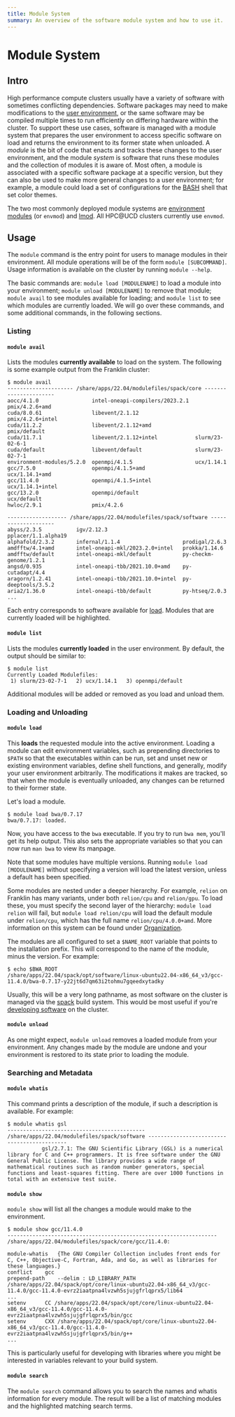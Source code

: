 ```yaml
---
title: Module System
summary: An overview of the software module system and how to use it.
---
```


# Module System

## Intro

High performance compute clusters usually have a variety of software with sometimes conflicting dependencies. Software
packages may need to make modifications to the [user environment](../general/environment.md), or the same software may
be compiled multiple times to run efficiently on differing hardware within the cluster. To support these use cases,
software is managed with a module system that prepares the user environment to access specific software on load and
returns the environment to its former state when unloaded. A _module_ is the bit of code that enacts and tracks these
changes to the user environment, and the module _system_ is software that runs these modules and the collection of
modules it is aware of. Most often, a module is associated with a specific software package at a specific version, but
they can also be used to make more general changes to a user environment; for example, a module could load a set of
configurations for the [BASH](https://www.gnu.org/software/bash/) shell that set color themes.

The two most commonly deployed module systems are [environment modules](https://modules.readthedocs.io/en/latest/) (or
`envmod`) and [lmod](https://lmod.readthedocs.io/en/latest/index.html). All HPC@UCD clusters currently use `envmod`.

## Usage

The `module` command is the entry point for users to manage modules in their environment. All module operations will be
of the form `module [SUBCOMMAND]`. Usage information is available on the cluster by running `module --help`.

The basic commands are: `module load [MODULENAME]` to load a module into your environment; `module unload [MODULENAME]`
to remove that module; `module avail` to see modules available for loading; and `module list` to see which modules are
currently loaded. We will go over these commands, and some additional commands, in the following sections.

### Listing

#### `module avail`

Lists the modules **currently available** to load on the system. The following is some example output from the Franklin
cluster:

```console
$ module avail
--------------------- /share/apps/22.04/modulefiles/spack/core ----------------------
aocc/4.1.0                 intel-oneapi-compilers/2023.2.1  pmix/4.2.6+amd
cuda/8.0.61                libevent/2.1.12                  pmix/4.2.6+intel
cuda/11.2.2                libevent/2.1.12+amd              pmix/default
cuda/11.7.1                libevent/2.1.12+intel            slurm/23-02-6-1
cuda/default               libevent/default                 slurm/23-02-7-1
environment-modules/5.2.0  openmpi/4.1.5                    ucx/1.14.1
gcc/7.5.0                  openmpi/4.1.5+amd                ucx/1.14.1+amd
gcc/11.4.0                 openmpi/4.1.5+intel              ucx/1.14.1+intel
gcc/13.2.0                 openmpi/default                  ucx/default
hwloc/2.9.1                pmix/4.2.6

------------------- /share/apps/22.04/modulefiles/spack/software --------------------
abyss/2.3.5           igv/2.12.3                        pplacer/1.1.alpha19
alphafold/2.3.2       infernal/1.1.4                    prodigal/2.6.3
amdfftw/4.1+amd       intel-oneapi-mkl/2023.2.0+intel   prokka/1.14.6
amdfftw/default       intel-oneapi-mkl/default          py-checkm-genome/1.2.1
angsd/0.935           intel-oneapi-tbb/2021.10.0+amd    py-cutadapt/4.4
aragorn/1.2.41        intel-oneapi-tbb/2021.10.0+intel  py-deeptools/3.5.2
aria2/1.36.0          intel-oneapi-tbb/default          py-htseq/2.0.3
...
```

Each entry corresponds to software available for [load](modules.md#loading-and-unloading). Modules that are currently
loaded will be highlighted.

#### `module list`

Lists the modules **currently loaded** in the user environment. By default, the output should be similar to:

```console
$ module list
Currently Loaded Modulefiles:
 1) slurm/23-02-7-1   2) ucx/1.14.1   3) openmpi/default

```

Additional modules will be added or removed as you load and unload them.

### Loading and Unloading

#### `module load`

This **loads** the requested module into the active environment. Loading a module can edit environment variables, such
as prepending directories to `$PATH` so that the executables within can be run, set and unset new or existing
environment variables, define shell functions, and generally, modify your user environment arbitrarily. The
modifications it makes are tracked, so that when the module is eventually unloaded, any changes can be returned to their
former state.

Let's load a module.

```console
$ module load bwa/0.7.17
bwa/0.7.17: loaded.
```

Now, you have access to the `bwa` executable. If you try to run `bwa mem`, you'll get its help output. This also sets
the appropriate variables so that you can now run `man bwa` to view its manpage.

Note that some modules have multiple versions. Running `module load [MODULENAME]` without specifying a version will load
the latest version, unless a default has been specified.

Some modules are nested under a deeper hierarchy. For example, `relion` on Franklin has many variants, under both
`relion/cpu` and `relion/gpu`. To load these, you must specify the second layer of the hierarchy: `module load relion`
will fail, but `module load relion/cpu` will load the default module under `relion/cpu`, which has the full name
`relion/cpu/4.0.0+amd`. More information on this system can be found under [Organization](modules.md#organization).

The modules are all configured to set a `$NAME_ROOT` variable that points to the installation prefix. This will
correspond to the name of the module, minus the version. For example:

```console
$ echo $BWA_ROOT
/share/apps/22.04/spack/opt/software/linux-ubuntu22.04-x86_64_v3/gcc-11.4.0/bwa-0.7.17-y22jt6d7qm63i2tohmu7gqeedxytadky
```

Usually, this will be a very long pathname, as most software on the cluster is managed via the
[spack](https://spack.readthedocs.io/en/latest/) build system. This would be most useful if you're
[developing software](developing.md) on the cluster.

#### `module unload`

As one might expect, `module unload` removes a loaded module from your environment. Any changes made by the module are
undone and your environment is restored to its state prior to loading the module.

### Searching and Metadata

#### `module whatis`

This command prints a description of the module, if such a description is available. For example:

```console
$ module whatis gsl
-------------------------------------------- /share/apps/22.04/modulefiles/spack/software --------------------------------------------
           gsl/2.7.1: The GNU Scientific Library (GSL) is a numerical library for C and C++ programmers. It is free software under the GNU General Public License. The library provides a wide range of mathematical routines such as random number generators, special functions and least-squares fitting. There are over 1000 functions in total with an extensive test suite.
```

#### `module show`

`module show` will list all the changes a module would make to the environment.

```console
$ module show gcc/11.4.0
-------------------------------------------------------------------
/share/apps/22.04/modulefiles/spack/core/gcc/11.4.0:

module-whatis	{The GNU Compiler Collection includes front ends for C, C++, Objective-C, Fortran, Ada, and Go, as well as libraries for these languages.}
conflict	gcc
prepend-path	--delim : LD_LIBRARY_PATH /share/apps/22.04/spack/opt/core/linux-ubuntu22.04-x86_64_v3/gcc-11.4.0/gcc-11.4.0-evrz2iaatpna4lvzwh5sjujgfrlqprx5/lib64
...
setenv		CC /share/apps/22.04/spack/opt/core/linux-ubuntu22.04-x86_64_v3/gcc-11.4.0/gcc-11.4.0-evrz2iaatpna4lvzwh5sjujgfrlqprx5/bin/gcc
setenv		CXX /share/apps/22.04/spack/opt/core/linux-ubuntu22.04-x86_64_v3/gcc-11.4.0/gcc-11.4.0-evrz2iaatpna4lvzwh5sjujgfrlqprx5/bin/g++
...
```

This is particularly useful for developing with libraries where you might be interested in variables relevant to your
build system.

#### `module search`

The `module search` command allows you to search the names and whatis information for every module. The result will be a
list of matching modules and the highlighted matching search terms.
